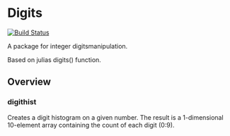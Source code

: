 # Digits

[![Build Status](https://travis-ci.org/greenflash1357/Digits.jl.svg?branch=master)](https://travis-ci.org/greenflash1357/Digits.jl)

A package for integer digitsmanipulation.

Based on julias digits() function.

## Overview

### digithist
Creates a digit histogram on a given number. The result is a 1-dimensional 10-element array containing the count of each digit (0:9).
